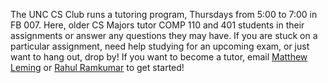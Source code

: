The UNC CS Club runs a tutoring program, Thursdays from 5:00 to 7:00 in FB 007.
Here, older CS Majors tutor COMP 110 and 401 students in their assignments or
answer any questions they may have. If you are stuck on a particular
assignment, need help studying for an upcoming exam, or just want to hang out,
drop by! If you want to become a tutor, email [Matthew Leming](/people#mleming)
or [Rahul Ramkumar](/people#rramkuma) to get started!
